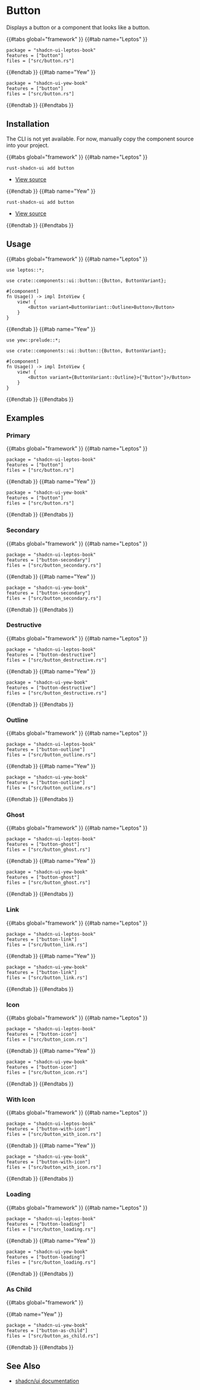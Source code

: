 # Button

Displays a button or a component that looks like a button.

{{#tabs global="framework" }}
{{#tab name="Leptos" }}

```toml,trunk
package = "shadcn-ui-leptos-book"
features = ["button"]
files = ["src/button.rs"]
```

{{#endtab }}
{{#tab name="Yew" }}

```toml,trunk
package = "shadcn-ui-yew-book"
features = ["button"]
files = ["src/button.rs"]
```

{{#endtab }}
{{#endtabs }}

## Installation

<div class="warning">

The CLI is not yet available. For now, manually copy the component source into your project.

</div>

{{#tabs global="framework" }}
{{#tab name="Leptos" }}

```shell
rust-shadcn-ui add button
```

-   [View source](https://github.com/RustForWeb/shadcn-ui/tree/main/packages/leptos/button)

{{#endtab }}
{{#tab name="Yew" }}

```shell
rust-shadcn-ui add button
```

-   [View source](https://github.com/RustForWeb/shadcn-ui/tree/main/packages/yew/button)

{{#endtab }}
{{#endtabs }}

## Usage

{{#tabs global="framework" }}
{{#tab name="Leptos" }}

```rust,ignore
use leptos::*;

use crate::components::ui::button::{Button, ButtonVariant};

#[component]
fn Usage() -> impl IntoView {
    view! {
        <Button variant=ButtonVariant::Outline>Button>/Button>
    }
}
```

{{#endtab }}
{{#tab name="Yew" }}

```rust,ignore
use yew::prelude::*;

use crate::components::ui::button::{Button, ButtonVariant};

#[component]
fn Usage() -> impl IntoView {
    view! {
        <Button variant={ButtonVariant::Outline}>{"Button"}>/Button>
    }
}
```

{{#endtab }}
{{#endtabs }}

## Examples

### Primary

{{#tabs global="framework" }}
{{#tab name="Leptos" }}

```toml,trunk
package = "shadcn-ui-leptos-book"
features = ["button"]
files = ["src/button.rs"]
```

{{#endtab }}
{{#tab name="Yew" }}

```toml,trunk
package = "shadcn-ui-yew-book"
features = ["button"]
files = ["src/button.rs"]
```

{{#endtab }}
{{#endtabs }}

### Secondary

{{#tabs global="framework" }}
{{#tab name="Leptos" }}

```toml,trunk
package = "shadcn-ui-leptos-book"
features = ["button-secondary"]
files = ["src/button_secondary.rs"]
```

{{#endtab }}
{{#tab name="Yew" }}

```toml,trunk
package = "shadcn-ui-yew-book"
features = ["button-secondary"]
files = ["src/button_secondary.rs"]
```

{{#endtab }}
{{#endtabs }}

### Destructive

{{#tabs global="framework" }}
{{#tab name="Leptos" }}

```toml,trunk
package = "shadcn-ui-leptos-book"
features = ["button-destructive"]
files = ["src/button_destructive.rs"]
```

{{#endtab }}
{{#tab name="Yew" }}

```toml,trunk
package = "shadcn-ui-yew-book"
features = ["button-destructive"]
files = ["src/button_destructive.rs"]
```

{{#endtab }}
{{#endtabs }}

### Outline

{{#tabs global="framework" }}
{{#tab name="Leptos" }}

```toml,trunk
package = "shadcn-ui-leptos-book"
features = ["button-outline"]
files = ["src/button_outline.rs"]
```

{{#endtab }}
{{#tab name="Yew" }}

```toml,trunk
package = "shadcn-ui-yew-book"
features = ["button-outline"]
files = ["src/button_outline.rs"]
```

{{#endtab }}
{{#endtabs }}

### Ghost

{{#tabs global="framework" }}
{{#tab name="Leptos" }}

```toml,trunk
package = "shadcn-ui-leptos-book"
features = ["button-ghost"]
files = ["src/button_ghost.rs"]
```

{{#endtab }}
{{#tab name="Yew" }}

```toml,trunk
package = "shadcn-ui-yew-book"
features = ["button-ghost"]
files = ["src/button_ghost.rs"]
```

{{#endtab }}
{{#endtabs }}

### Link

{{#tabs global="framework" }}
{{#tab name="Leptos" }}

```toml,trunk
package = "shadcn-ui-leptos-book"
features = ["button-link"]
files = ["src/button_link.rs"]
```

{{#endtab }}
{{#tab name="Yew" }}

```toml,trunk
package = "shadcn-ui-yew-book"
features = ["button-link"]
files = ["src/button_link.rs"]
```

{{#endtab }}
{{#endtabs }}

### Icon

{{#tabs global="framework" }}
{{#tab name="Leptos" }}

```toml,trunk
package = "shadcn-ui-leptos-book"
features = ["button-icon"]
files = ["src/button_icon.rs"]
```

{{#endtab }}
{{#tab name="Yew" }}

```toml,trunk
package = "shadcn-ui-yew-book"
features = ["button-icon"]
files = ["src/button_icon.rs"]
```

{{#endtab }}
{{#endtabs }}

### With Icon

{{#tabs global="framework" }}
{{#tab name="Leptos" }}

```toml,trunk
package = "shadcn-ui-leptos-book"
features = ["button-with-icon"]
files = ["src/button_with_icon.rs"]
```

{{#endtab }}
{{#tab name="Yew" }}

```toml,trunk
package = "shadcn-ui-yew-book"
features = ["button-with-icon"]
files = ["src/button_with_icon.rs"]
```

{{#endtab }}
{{#endtabs }}

### Loading

{{#tabs global="framework" }}
{{#tab name="Leptos" }}

```toml,trunk
package = "shadcn-ui-leptos-book"
features = ["button-loading"]
files = ["src/button_loading.rs"]
```

{{#endtab }}
{{#tab name="Yew" }}

```toml,trunk
package = "shadcn-ui-yew-book"
features = ["button-loading"]
files = ["src/button_loading.rs"]
```

{{#endtab }}
{{#endtabs }}

### As Child

{{#tabs global="framework" }}

<!-- {{#tab name="Leptos" }}

```toml,trunk
package = "shadcn-ui-leptos-book"
features = ["button-as-child"]
files = ["src/button_as_child.rs"]
```

{{#endtab }} -->

{{#tab name="Yew" }}

```toml,trunk
package = "shadcn-ui-yew-book"
features = ["button-as-child"]
files = ["src/button_as_child.rs"]
```

{{#endtab }}
{{#endtabs }}

## See Also

-   [shadcn/ui documentation](https://ui.shadcn.com/docs/components/button)
